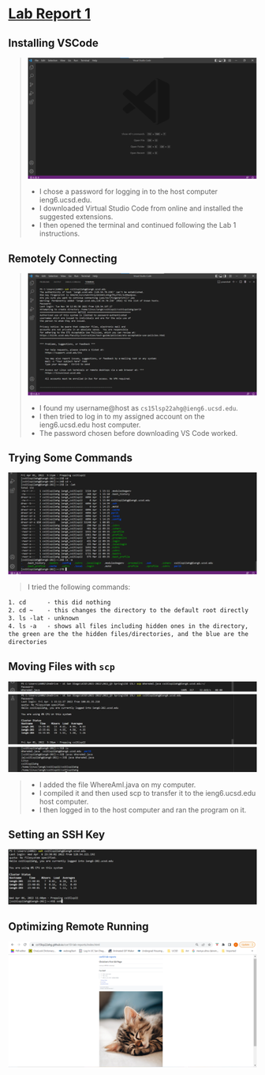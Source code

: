 # [Lab Report 1](lab-report-1-week-2.html)

## Installing VSCode
>![Image](./VSCodeDownloadConfirmation.png)
>- I chose a password for logging in to the host computer ieng6.ucsd.edu. 
>- I downloaded Virtual Studio Code from online and installed the suggested extensions. 
>- I then opened the terminal and continued following the Lab 1 instructions.

## Remotely Connecting
>![Image](./RemotelyConnecting.png)
>- I found my username@host as `cs15lsp22ahg@ieng6.ucsd.edu`.
>- I then tried to log in to my assigned account on the ieng6.ucsd.edu host computer.
>- The password chosen before downloading VS Code worked.

## Trying Some Commands
![Image](./TryingSomeCommands.png)
>I tried the following commands:
```
1. cd      - this did nothing
2. cd ~    - this changes the directory to the default root directly
3. ls -lat - unknown
4. ls -a   - shows all files including hidden ones in the directory, the green are the the hidden files/directories, and the blue are the directories
```

## Moving Files with `scp`
![Image](./SCPTest.png)
>- I added the file WhereAmI.java on my computer.
>- I compiled it and then used scp to transfer it to the ieng6.ucsd.edu host computer.
>- I then logged in to the host computer and ran the program on it.

## Setting an SSH Key
![Image](./LoggingWithoutPassword.png)


## Optimizing Remote Running
![Image](./image.PNG)